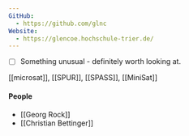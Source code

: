 ```yaml
---
GitHub:
  - https://github.com/glnc
Website:
  - https://glencoe.hochschule-trier.de/
---
```


- [ ] Something unusual - definitely worth looking at.

[[microsat]], [[SPUR]], [[SPASS]], [[MiniSat]]

#### People
- [[Georg Rock]]
- [[Christian Bettinger]]

